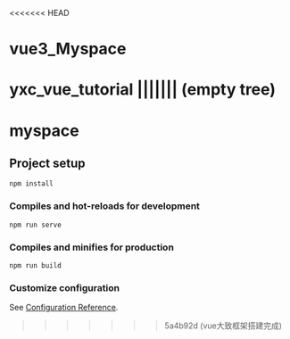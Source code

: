 <<<<<<< HEAD
# vue3_Myspace
yxc_vue_tutorial
||||||| (empty tree)
=======
# myspace

## Project setup
```
npm install
```

### Compiles and hot-reloads for development
```
npm run serve
```

### Compiles and minifies for production
```
npm run build
```

### Customize configuration
See [Configuration Reference](https://cli.vuejs.org/config/).
>>>>>>> 5a4b92d (vue大致框架搭建完成)
